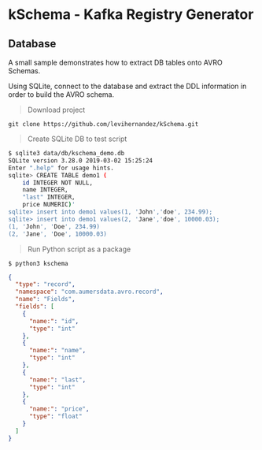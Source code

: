 # kSchema - Kafka Registry Generator

## Database

A small sample demonstrates how to extract DB tables onto AVRO Schemas.

Using SQLite, connect to the database and extract the DDL information in order to build the AVRO schema.

> Download project 

`git clone https://github.com/levihernandez/kSchema.git`

> Create SQLite DB to test script

```bash
$ sqlite3 data/db/kschema_demo.db
SQLite version 3.28.0 2019-03-02 15:25:24
Enter ".help" for usage hints.
sqlite> CREATE TABLE demo1 (
    id INTEGER NOT NULL,
    name INTEGER,
    "last" INTEGER,
    price NUMERIC)'
sqlite> insert into demo1 values(1, 'John','doe', 234.99);
sqlite> insert into demo1 values(2, 'Jane','doe', 10000.03);
(1, 'John', 'Doe', 234.99)
(2, 'Jane', 'Doe', 10000.03)
```

> Run Python script as a package

`$ python3 kschema`

```json
{
  "type": "record",
  "namespace": "com.aumersdata.avro.record",
  "name": "Fields",
  "fields": [
    {
      "name:": "id",
      "type": "int"
    },
    {
      "name:": "name",
      "type": "int"
    },
    {
      "name:": "last",
      "type": "int"
    },
    {
      "name:": "price",
      "type": "float"
    }
  ]
}
```
